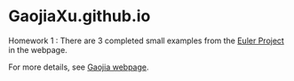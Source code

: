 # GaojiaXu.github.io

Homework 1 : There are 3 completed small examples from the [Euler Project](https://projecteuler.net/archives) in the webpage.

For more details, see [Gaojia webpage](https://gaojiaxu.github.io).
